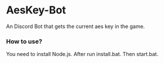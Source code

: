 # AesKey-Bot
An Discord Bot that gets the current aes key in the game.

### How to use?
You need to install Node.js.
After run install.bat.
Then start.bat.
